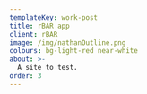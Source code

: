 ```yaml
---
templateKey: work-post
title: rBAR app
client: rBAR
image: /img/nathanOutline.png
colours: bg-light-red near-white
about: >-
  A site to test.
order: 3
---
```


